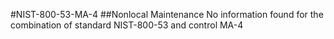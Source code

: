 #NIST-800-53-MA-4
##Nonlocal Maintenance
No information found for the combination of standard NIST-800-53 and control MA-4
